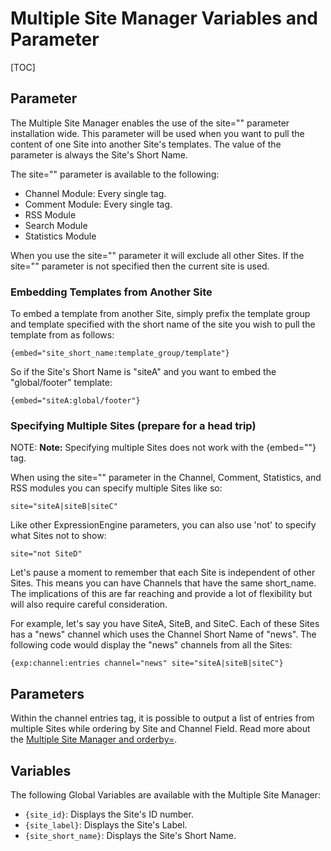 <!--
    This source file is part of the open source project
    ExpressionEngine User Guide (https://github.com/ExpressionEngine/ExpressionEngine-User-Guide)

    @link      https://expressionengine.com/
    @copyright Copyright (c) 2003-2019, EllisLab Corp. (https://ellislab.com)
    @license   https://expressionengine.com/license Licensed under Apache License, Version 2.0
-->

# Multiple Site Manager Variables and Parameter

[TOC]

## Parameter

The Multiple Site Manager enables the use of the site="" parameter installation wide. This parameter will be used when you want to pull the content of one Site into another Site's templates. The value of the parameter is always the Site's Short Name.

The site="" parameter is available to the following:

- Channel Module: Every single tag.
- Comment Module: Every single tag.
- RSS Module
- Search Module
- Statistics Module

When you use the site="" parameter it will exclude all other Sites. If the site="" parameter is not specified then the current site is used.

### Embedding Templates from Another Site

To embed a template from another Site, simply prefix the template group and template specified with the short name of the site you wish to pull the template from as follows:

    {embed="site_short_name:template_group/template"}

So if the Site's Short Name is "siteA" and you want to embed the "global/footer" template:

    {embed="siteA:global/footer"}

### Specifying Multiple Sites (prepare for a head trip)

NOTE: **Note:** Specifying multiple Sites does not work with the {embed=""} tag.

When using the site="" parameter in the Channel, Comment, Statistics, and RSS modules you can specify multiple Sites like so:

    site="siteA|siteB|siteC"

Like other ExpressionEngine parameters, you can also use 'not' to specify what Sites not to show:

    site="not SiteD"

Let's pause a moment to remember that each Site is independent of other Sites. This means you can have Channels that have the same short_name. The implications of this are far reaching and provide a lot of flexibility but will also require careful consideration.

For example, let's say you have SiteA, SiteB, and SiteC. Each of these Sites has a "news" channel which uses the Channel Short Name of "news". The following code would display the "news" channels from all the Sites:

    {exp:channel:entries channel="news" site="siteA|siteB|siteC"}

## Parameters

Within the channel entries tag, it is possible to output a list of entries from multiple Sites while ordering by Site and Channel Field. Read more about the [Multiple Site Manager and orderby=](channels/entries.md#orderby).

## Variables

The following Global Variables are available with the Multiple Site Manager:

- `{site_id}`: Displays the Site's ID number.
- `{site_label}`: Displays the Site's Label.
- `{site_short_name}`: Displays the Site's Short Name.
